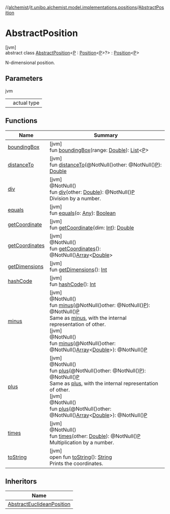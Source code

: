 //[alchemist](../../../index.md)/[it.unibo.alchemist.model.implementations.positions](../index.md)/[AbstractPosition](index.md)

# AbstractPosition

[jvm]\
abstract class [AbstractPosition](index.md)<[P](index.md) : [Position](../../it.unibo.alchemist.model.interfaces/-position/index.md)<[P](../../it.unibo.alchemist.model.implementations.movestrategies.speed/-constant-speed/index.md)>?> : [Position](../../it.unibo.alchemist.model.interfaces/-position/index.md)<[P](../../it.unibo.alchemist.model.implementations.movestrategies.speed/-constant-speed/index.md)> 

N-dimensional position.

## Parameters

jvm

| | |
|---|---|
| <P> | actual type |

## Functions

| Name | Summary |
|---|---|
| [boundingBox](bounding-box.md) | [jvm]<br>fun [boundingBox](bounding-box.md)(range: [Double](https://kotlinlang.org/api/latest/jvm/stdlib/kotlin/-double/index.html)): [List](https://docs.oracle.com/javase/8/docs/api/java/util/List.html)<[P](../../it.unibo.alchemist.model.implementations.movestrategies.speed/-constant-speed/index.md)> |
| [distanceTo](distance-to.md) | [jvm]<br>fun [distanceTo](distance-to.md)(@NotNull()other: @NotNull()[P](index.md)): [Double](https://kotlinlang.org/api/latest/jvm/stdlib/kotlin/-double/index.html) |
| [div](div.md) | [jvm]<br>@NotNull()<br>fun [div](div.md)(other: [Double](https://kotlinlang.org/api/latest/jvm/stdlib/kotlin/-double/index.html)): @NotNull()[P](index.md)<br>Division by a number. |
| [equals](equals.md) | [jvm]<br>fun [equals](equals.md)(o: [Any](https://kotlinlang.org/api/latest/jvm/stdlib/kotlin/-any/index.html)): [Boolean](https://kotlinlang.org/api/latest/jvm/stdlib/kotlin/-boolean/index.html) |
| [getCoordinate](get-coordinate.md) | [jvm]<br>fun [getCoordinate](get-coordinate.md)(dim: [Int](https://kotlinlang.org/api/latest/jvm/stdlib/kotlin/-int/index.html)): [Double](https://kotlinlang.org/api/latest/jvm/stdlib/kotlin/-double/index.html) |
| [getCoordinates](get-coordinates.md) | [jvm]<br>@NotNull()<br>fun [getCoordinates](get-coordinates.md)(): @NotNull()[Array](https://kotlinlang.org/api/latest/jvm/stdlib/kotlin/-array/index.html)<[Double](https://kotlinlang.org/api/latest/jvm/stdlib/kotlin/-double/index.html)> |
| [getDimensions](get-dimensions.md) | [jvm]<br>fun [getDimensions](get-dimensions.md)(): [Int](https://kotlinlang.org/api/latest/jvm/stdlib/kotlin/-int/index.html) |
| [hashCode](hash-code.md) | [jvm]<br>fun [hashCode](hash-code.md)(): [Int](https://kotlinlang.org/api/latest/jvm/stdlib/kotlin/-int/index.html) |
| [minus](minus.md) | [jvm]<br>@NotNull()<br>fun [minus](minus.md)(@NotNull()other: @NotNull()[P](index.md)): @NotNull()[P](index.md)<br>Same as [minus](minus.md), with the internal representation of other.<br>[jvm]<br>@NotNull()<br>fun [minus](minus.md)(@NotNull()other: @NotNull()[Array](https://kotlinlang.org/api/latest/jvm/stdlib/kotlin/-array/index.html)<[Double](https://kotlinlang.org/api/latest/jvm/stdlib/kotlin/-double/index.html)>): @NotNull()[P](index.md) |
| [plus](plus.md) | [jvm]<br>@NotNull()<br>fun [plus](plus.md)(@NotNull()other: @NotNull()[P](index.md)): @NotNull()[P](index.md)<br>Same as [plus](plus.md), with the internal representation of other.<br>[jvm]<br>@NotNull()<br>fun [plus](plus.md)(@NotNull()other: @NotNull()[Array](https://kotlinlang.org/api/latest/jvm/stdlib/kotlin/-array/index.html)<[Double](https://kotlinlang.org/api/latest/jvm/stdlib/kotlin/-double/index.html)>): @NotNull()[P](index.md) |
| [times](times.md) | [jvm]<br>@NotNull()<br>fun [times](times.md)(other: [Double](https://kotlinlang.org/api/latest/jvm/stdlib/kotlin/-double/index.html)): @NotNull()[P](index.md)<br>Multiplication by a number. |
| [toString](to-string.md) | [jvm]<br>open fun [toString](to-string.md)(): [String](https://docs.oracle.com/javase/8/docs/api/java/lang/String.html)<br>Prints the coordinates. |

## Inheritors

| Name |
|---|
| [AbstractEuclideanPosition](../-abstract-euclidean-position/index.md) |
